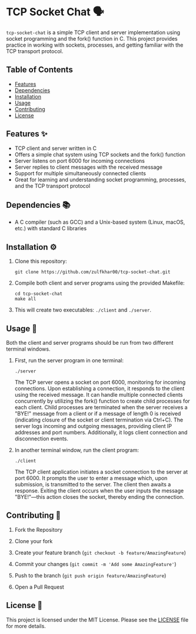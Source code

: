 # TCP Socket Chat 🗣️

`tcp-socket-chat` is a simple TCP client and server implementation using socket programming and the fork() function in C. This project provides practice in working with sockets, processes, and getting familiar with the TCP transport protocol.

## Table of Contents

- [Features](#features)
- [Dependencies](#dependencies)
- [Installation](#installation)
- [Usage](#usage)
- [Contributing](#contributing)
- [License](#license)

## Features ✨

- TCP client and server written in C
- Offers a simple chat system using TCP sockets and the fork() function
- Server listens on port 6000 for incoming connections
- Server replies to client messages with the received message
- Support for multiple simultaneously connected clients
- Great for learning and understanding socket programming, processes, and the TCP transport protocol

## Dependencies 📚

- A C compiler (such as GCC) and a Unix-based system (Linux, macOS, etc.) with standard C libraries

## Installation ⚙️

1. Clone this repository:

   `git clone https://github.com/zulfkhar00/tcp-socket-chat.git`

2. Compile both client and server programs using the provided Makefile:
   ```
   cd tcp-socket-chat
   make all
   ```

4. This will create two executables: `./client` and `./server`.

## Usage 🚀

Both the client and server programs should be run from two different terminal windows.

1. First, run the server program in one terminal:

   `./server`

   The TCP server opens a socket on port 6000, monitoring for incoming connections. Upon establishing a connection, it responds to the client using the received message. It can handle multiple connected clients concurrently by utilizing the fork() function to create child processes for each client. Child processes are terminated when the server receives a "BYE!" message from a client or if a message of length 0 is received (indicating closure of the socket or client termination via Ctrl+C). The server logs incoming and outgoing messages, providing client IP addresses and port numbers. Additionally, it logs client connection and disconnection events.

2. In another terminal window, run the client program:

   `./client`

   The TCP client application initiates a socket connection to the server at port 6000. It prompts the user to enter a message which, upon submission, is transmitted to the server. The client then awaits a response. Exiting the client occurs when the user inputs the message "BYE!"—this action closes the socket, thereby ending the connection.

## Contributing 🤝

1. Fork the Repository

2. Clone your fork

3. Create your feature branch (`git checkout -b feature/AmazingFeature`)

4. Commit your changes (`git commit -m 'Add some AmazingFeature'`)

5. Push to the branch (`git push origin feature/AmazingFeature`)

6. Open a Pull Request

## License 📄

This project is licensed under the MIT License. Please see the [LICENSE](LICENSE) file for more details.
